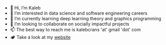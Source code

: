 - 👋 Hi, I’m Kaleb
- 👀 I’m interested in data science and software engineering careers
- 🌱 I’m currently learning deep learning theory and graphics programming
- 💞️ I’m looking to collaborate on socially impactful projects
- 📫 The best way to reach me is kalebcrans 'at' gmail 'dot' com
- 🏕 Take a look at my [website](https://kcrans.com)

<!---
kcrans/kcrans is a ✨ special ✨ repository because its `README.md` (this file) appears on your GitHub profile.
You can click the Preview link to take a look at your changes.
--->
